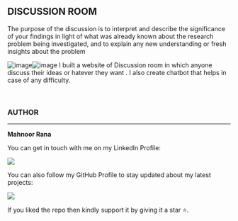 
## DISCUSSION ROOM
The purpose of the discussion is to interpret and describe the significance of your findings in light of what was already known about the research problem being investigated, and to explain any new understanding or fresh insights about the problem 
<br>

![image](///Discussion_Room/images/img.png)![image](///Discussion_Room/images/img1.png)
I built a website of Discussion room in which anyone discuss their ideas  or hatever they want .
I also create chatbot that helps in case of any difficulty.

<br>











### AUTHOR
<hr>
<strong>Mahnoor Rana</strong>


You can get in touch with me on my LinkedIn Profile:



<a href = "https://www.linkedin.com/in/mahnoor-rana"><img src="https://img.icons8.com/fluent/48/000000/linkedin.png"/></a>







You can also follow my GitHub Profile to stay updated about my latest projects:


<a href = "https://github.com/Mahnoor-Rana"><img src="https://img.icons8.com/fluent/48/000000/github.png"/></a>


If you liked the repo then kindly support it by giving it a star ⭐.
